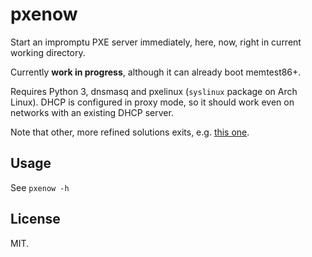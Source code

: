 # pxenow

Start an impromptu PXE server immediately, here, now, right in current working directory.

Currently **work in progress**, although it can already boot memtest86+.

Requires Python 3, dnsmasq and pxelinux (`syslinux` package on Arch Linux).
DHCP is configured in proxy mode, so it should work even on networks with an existing DHCP server.

Note that other, more refined solutions exits, e.g. [this one](https://github.com/piffall/PXESetupWizard).

## Usage

See `pxenow -h`

## License

MIT.
